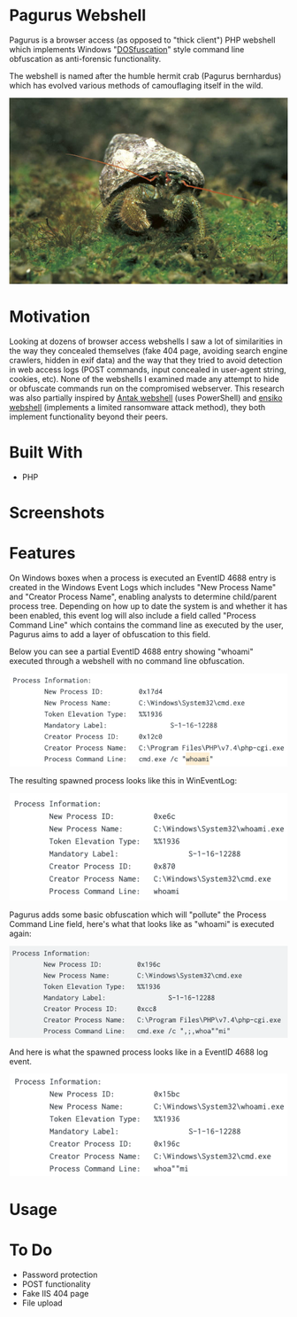 # Pagurus Webshell

Pagurus is a browser access (as opposed to "thick client") PHP webshell which implements Windows "[DOSfuscation](https://www.fireeye.com/blog/threat-research/2018/03/dosfuscation-exploring-obfuscation-and-detection-techniques.html)" style command line obfuscation as anti-forensic functionality.

The webshell is named after the humble hermit crab (Pagurus bernhardus) which has evolved various methods of camouflaging itself in the wild.

<p align="center">
  <img src="https://raw.githubusercontent.com/diskurse/pagurus-webshell/master/images/pagarus.jpg">
</p>

# Motivation

Looking at dozens of browser access webshells I saw a lot of similarities in the way they concealed themselves (fake 404 page, avoiding search engine crawlers, hidden in exif data) and the way that they tried to avoid detection in web access logs (POST commands, input concealed in user-agent string, cookies, etc). None of the webshells I examined made any attempt to hide or obfuscate commands run on the compromised webserver. This research was also partially inspired by [Antak webshell](https://github.com/samratashok/nishang/tree/master/Antak-WebShell) (uses PowerShell) and [ensiko webshell](http://blog.escanav.com/2020/08/the-ace-in-every-cybercriminals-arsenal-ensiko-malware/) (implements a limited ransomware attack method), they both implement functionality beyond their peers.

# Built With
* PHP

# Screenshots

# Features

On Windows boxes when a process is executed an EventID 4688 entry is created in the Windows Event Logs which includes "New Process Name" and "Creator Process Name", enabling analysts to determine child/parent process tree. Depending on how up to date the system is and whether it has been enabled, this event log will also include a field called "Process Command Line" which contains the command line as executed by the user, Pagurus aims to add a layer of obfuscation to this field.

Below you can see a partial EventID 4688 entry showing "whoami" executed through a webshell with no command line obfuscation.

<p align="center">
  <img src="https://github.com/diskurse/pagurus-webshell/blob/master/images/pagu-5.png">
</p>

The resulting spawned process looks like this in WinEventLog:

<p align="center">
  <img src="https://github.com/diskurse/pagurus-webshell/blob/master/images/pagu-1.png">
</p>

Pagurus adds some basic obfuscation which will "pollute" the Process Command Line field, here's what that looks like as "whoami" is executed again:

<p align="center">
  <img src="https://github.com/diskurse/pagurus-webshell/blob/master/images/pagu-3.png">
</p>

And here is what the spawned process looks like in a EventID 4688 log event.

<p align="center">
  <img src="https://github.com/diskurse/pagurus-webshell/blob/master/images/pagu-2.png">
</p>

# Usage

# To Do

* Password protection
* POST functionality
* Fake IIS 404 page
* File upload
